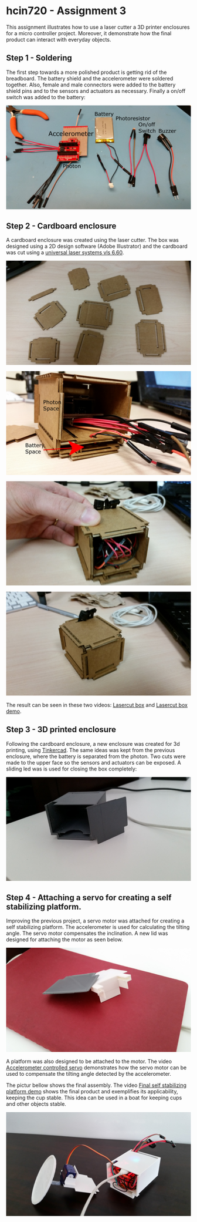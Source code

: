 # hcin720 - Assignment 3

This assignment illustrates how to use a laser cutter a 3D printer enclosures
for a micro controller project. Moreover, it demonstrate how the final product
  can interact with everyday objects.

## Step 1 - Soldering

The first step towards a more polished product is getting rid of the
breadboard. The battery shield and the accelerometer were soldered together.
Also, female and male connectors were added to the battery shield pins and to
the sensors and actuators as necessary. Finally a on/off switch was added to
the battery:

![Soldered parts](https://raw.githubusercontent.com/TiagoJustino/hcin720/master/ia3/01_parts.jpg)

## Step 2 - Cardboard enclosure

A cardboard enclosure was created using the laser cutter. The box was designed
using a 2D design software (Adobe Illustrator) and the cardboard was cut using
a [universal laser systems vls
6.60](http://www.engravingsys.com/flying-optics-laser/vls-platform-laser/vls-6-60-platform/).

![Lasercut pieces](https://raw.githubusercontent.com/TiagoJustino/hcin720/master/ia3/02_lasercut_pieces.jpg)

![Lasercut box showing the slots for battery and photon](https://raw.githubusercontent.com/TiagoJustino/hcin720/master/ia3/03_lasercut_box_with_slots.jpg)

![Assembled lasercut box](https://raw.githubusercontent.com/TiagoJustino/hcin720/master/ia3/04_assembled_lasercut_box.jpg)

![Assembled lasercut box, closed, with photon](https://raw.githubusercontent.com/TiagoJustino/hcin720/master/ia3/05_close_lasercut_box.jpg)

The result can be seen in these two videos: [Lasercut
box](https://www.youtube.com/watch?v=6FM2jhhoWrU) and [Lasercut box
demo](https://www.youtube.com/watch?v=5v9mZn7W5Ps).

## Step 3 - 3D printed enclosure

Following the cardboard enclosure, a new enclosure was created for 3d printing,
using [Tinkercad](tinkercad.com). The same ideas was kept from the previous
enclosure, where the battery is separated from the photon. Two cuts were made
to the upper face so the sensors and actuators can be exposed. A sliding led
was is used for closing the box completely:

![3D printed box](https://raw.githubusercontent.com/TiagoJustino/hcin720/master/ia3/08_3d_printed_box.jpg)

## Step 4 - Attaching a servo for creating a self stabilizing platform.

Improving the previous project, a servo motor was attached for creating a self
stabilizing platform. The accelerometer is used for calculating the tilting
angle. The servo motor compensates the inclination. A new lid was designed for
attaching the motor as seen below.

![3D printed lid for attaching servo](https://raw.githubusercontent.com/TiagoJustino/hcin720/master/ia3/09_lid_for_attaching_servo.jpg)

A platform was also designed to be attached to the motor. The video
[Accelerometer controlled servo](https://www.youtube.com/watch?v=7Pjy6zcO87I)
demonstrates how the servo motor can be used to compensate the tilting angle
detected by the accelerometer.

The pictur bellow shows the final assembly. The video [Final self stabilizing
platform demo](https://www.youtube.com/watch?v=VcfdFXkriTA) shows the final
product and exemplifies its applicability, keeping the cup stable. This idea
can be used in a boat for keeping cups and other objects stable.

![3D printed box assembled with servo](https://raw.githubusercontent.com/TiagoJustino/hcin720/master/ia3/11_final_assembly.jpg)
